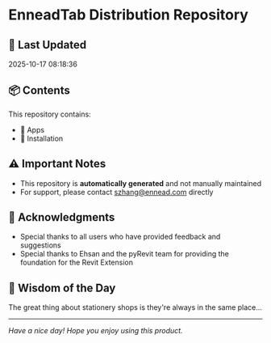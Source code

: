 # EnneadTab Distribution Repository

## 📅 Last Updated
2025-10-17 08:18:36



## 📦 Contents
This repository contains:
- 📂 Apps
- 📂 Installation

## ⚠️ Important Notes
- This repository is **automatically generated** and not manually maintained
- For support, please contact szhang@ennead.com directly

## 🙏 Acknowledgments
- Special thanks to all users who have provided feedback and suggestions
- Special thanks to Ehsan and the pyRevit team for providing the foundation for the Revit Extension

## 💭 Wisdom of the Day
The great thing about stationery shops is they're always in the same place...

---
*Have a nice day! Hope you enjoy using this product.*

